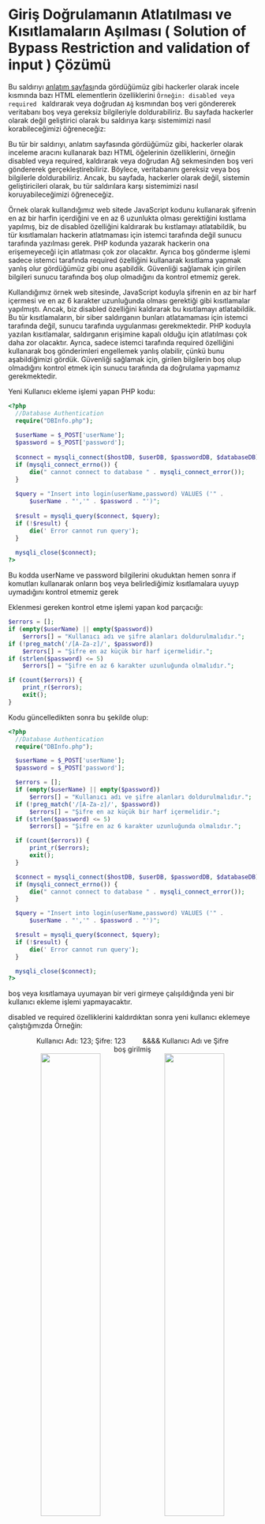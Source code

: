 # Giriş Doğrulamanın Atlatılması ve Kısıtlamaların Aşılması ( Solution of Bypass Restriction and validation of input ) Çözümü

Bu saldırıyı [anlatım sayfası](https://github.com/yasir723/giris-dogrulamanin-atlatilmasi-ve-kisitlamalarin-asilmasi)nda gördüğümüz gibi hackerler olarak incele kısmında bazı HTML elementlerin özelliklerini `Örneğin: disabled veya required ` kaldırarak veya doğrudan `Ağ` kısmından boş veri göndererek veritabanı boş veya gereksiz bilgileriyle doldurabiliriz. Bu sayfada hackerler olarak değil geliştirici olarak bu saldırıya karşı sistemimizi nasıl korabileceğimizi öğreneceğiz:


Bu tür bir saldırıyı, anlatım sayfasında gördüğümüz gibi, hackerler olarak inceleme aracını kullanarak bazı HTML öğelerinin özelliklerini, örneğin disabled veya required, kaldırarak veya doğrudan Ağ sekmesinden boş veri göndererek gerçekleştirebiliriz. Böylece, veritabanını gereksiz veya boş bilgilerle doldurabiliriz. Ancak, bu sayfada, hackerler olarak değil, sistemin geliştiricileri olarak, bu tür saldırılara karşı sistemimizi nasıl koruyabileceğimizi öğreneceğiz.


Örnek olarak kullandığımız web sitede JavaScript kodunu kullanarak şifrenin en az bir harfin içerdiğini ve en az 6 uzunlukta olması gerektiğini kıstlama yapılmış, biz de disabled özelliğini kaldırarak bu kıstlamayı atlatabildik, bu tür kısıtlamaları hackerin atlatmaması için istemci tarafında değil sunucu tarafında yazılması gerek. PHP kodunda yazarak hackerin ona erişemeyeceği için atlatması çok zor olacaktır. Ayrıca boş gönderme işlemi sadece istemci tarafında required özelliğini kullanarak kısıtlama yapmak yanlış olur gördüğümüz gibi onu aşabildik. Güvenliği sağlamak için girilen bilgileri sunucu tarafında boş olup olmadığını da kontrol etmemiz gerek.


Kullandığımız örnek web sitesinde, JavaScript koduyla şifrenin en az bir harf içermesi ve en az 6 karakter uzunluğunda olması gerektiği gibi kısıtlamalar yapılmıştı. Ancak, biz disabled özelliğini kaldırarak bu kısıtlamayı atlatabildik. Bu tür kısıtlamaların, bir siber saldırganın bunları atlatamaması için istemci tarafında değil, sunucu tarafında uygulanması gerekmektedir. PHP koduyla yazılan kısıtlamalar, saldırganın erişimine kapalı olduğu için atlatılması çok daha zor olacaktır. Ayrıca, sadece istemci tarafında required özelliğini kullanarak boş gönderimleri engellemek yanlış olabilir, çünkü bunu aşabildiğimizi gördük. Güvenliği sağlamak için, girilen bilgilerin boş olup olmadığını kontrol etmek için sunucu tarafında da doğrulama yapmamız gerekmektedir.

Yeni Kullanıcı ekleme işlemi yapan PHP kodu:
```php
<?php
  //Database Authentication
  require("DBInfo.php");
  
  $userName = $_POST['userName'];
  $password = $_POST['password'];
  
  $connect = mysqli_connect($hostDB, $userDB, $passwordDB, $databaseDB);
  if (mysqli_connect_errno()) {
      die(" cannot connect to database " . mysqli_connect_error());
  }
  
  $query = "Insert into login(userName,password) VALUES ('" .
      $userName . "','" . $password . "')";
  
  $result = mysqli_query($connect, $query);
  if (!$result) {
      die(' Error cannot run query');
  }
  
  mysqli_close($connect);
?>
```

Bu kodda userName ve password bilgilerini okuduktan hemen sonra if komutları kullanarak onların boş veya belirlediğimiz kısıtlamalara uyuyp uymadığını kontrol etmemiz gerek

Eklenmesi gereken kontrol etme işlemi yapan kod parçacığı:

```php
$errors = [];
if (empty($userName) || empty($password))
    $errors[] = "Kullanıcı adı ve şifre alanları doldurulmalıdır.";
if (!preg_match('/[A-Za-z]/', $password))
    $errors[] = "Şifre en az küçük bir harf içermelidir.";
if (strlen($password) <= 5)
    $errors[] = "Şifre en az 6 karakter uzunluğunda olmalıdır.";

if (count($errors)) {
    print_r($errors);
    exit();
}
```

Kodu güncelledikten sonra bu şekilde olup:

```php
<?php
  //Database Authentication
  require("DBInfo.php");

  $userName = $_POST['userName'];
  $password = $_POST['password'];

  $errors = [];
  if (empty($userName) || empty($password))
      $errors[] = "Kullanıcı adı ve şifre alanları doldurulmalıdır.";
  if (!preg_match('/[A-Za-z]/', $password))
      $errors[] = "Şifre en az küçük bir harf içermelidir.";
  if (strlen($password) <= 5)
      $errors[] = "Şifre en az 6 karakter uzunluğunda olmalıdır.";

  if (count($errors)) {
      print_r($errors);
      exit();
  }

  $connect = mysqli_connect($hostDB, $userDB, $passwordDB, $databaseDB);
  if (mysqli_connect_errno()) {
      die(" cannot connect to database " . mysqli_connect_error());
  }

  $query = "Insert into login(userName,password) VALUES ('" .
      $userName . "','" . $password . "')";

  $result = mysqli_query($connect, $query);
  if (!$result) {
      die(' Error cannot run query');
  }

  mysqli_close($connect);
?>
```
boş veya kısıtlamaya uyumayan bir veri girmeye çalışıldığında yeni bir kullanıcı ekleme işlemi yapmayacaktır.

disabled ve required özelliklerini kaldırdıktan sonra yeni kullanıcı eklemeye çalıştığımızda Örneğin:
   
<div style="text-align: center;">
    <div style="margin: 0 auto; width: 80%;">
        <span style="margin-right: 15px;">Kullanıcı Adı: 123; Şifre: 123 </span>
        <span style="margin-left: 15px;">&&&& Kullanıcı Adı ve Şifre boş girilmiş</span>
    </div>
    <img src='https://github.com/yasir723/giris-dogrulamanin-atlatilmasi-ve-kisitlamalarin-asilmasi-cozumu/assets/111686779/a2d7825a-fce2-46f8-bcf9-451b30d6d997' style="width:49%;">
    <img src='https://github.com/yasir723/giris-dogrulamanin-atlatilmasi-ve-kisitlamalarin-asilmasi-cozumu/assets/111686779/80dc7534-0e77-4647-8723-8cfe56a629c4' style="width:49%;">
</div>


Hataları daha güzel bir şekilde gösterebilmesi için bu şekilde PHP kokdunu yazabiliriz:
```php
$errors = [];
if (empty($userName) || empty($password))
    $errors[] = "Kullanıcı adı ve şifre alanları doldurulmalıdır.";
if (!preg_match('/[A-Za-z]/', $password))
    $errors[] = "Şifre en az küçük bir harf içermelidir.";
if (strlen($password) <= 5)
    $errors[] = "Şifre en az 6 karakter uzunluğunda olmalıdır.";

if (count($errors)) {

    echo "<div style='width:49%; margin: 0 auto;border-radius: 15px;padding: 15px;background: #e19a9a;' >Hata:<ul>";
    foreach ($errors as $eleman) {
        echo "<li>$eleman</li>";
    }
    echo "</ul></div>";

    exit();
}
```

<div align="center">
    <h2>Kullancı Adı ve Şifre Boş Girilmiştir</h2>
    <img src="https://github.com/yasir723/giris-dogrulamanin-atlatilmasi-ve-kisitlamalarin-asilmasi-cozumu/assets/111686779/8a90127b-3a3b-48d3-a9d0-8c793164164a">
</div>




